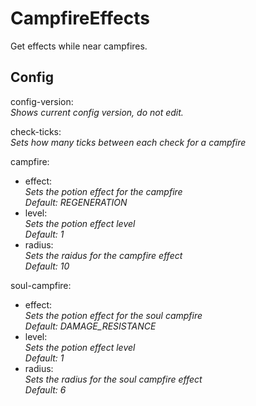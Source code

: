 # CampfireEffects

Get effects while near campfires.

## Config
config-version: \
  *Shows current config version, do not edit.*

check-ticks: \
*Sets how many ticks between each check for a campfire*

campfire:
 - effect: \
  *Sets the potion effect for the campfire*\
  *Default: REGENERATION*
 - level: \
  *Sets the potion effect level*\
  *Default: 1*
 - radius: \
  *Sets the raidus for the campfire effect*\
  *Default: 10*

soul-campfire:
 - effect: \
  *Sets the potion effect for the soul campfire*\
  *Default: DAMAGE_RESISTANCE*
 - level: \
  *Sets the potion effect level*\
  *Default: 1*
 - radius: \
  *Sets the radius for the soul campfire effect*\
  *Default: 6*
